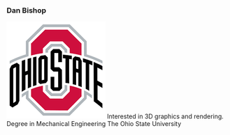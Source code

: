 ### __Dan Bishop__

![OSU Logo](osu.png)
Interested in 3D graphics and rendering.  Degree in Mechanical Engineering
The Ohio State University
